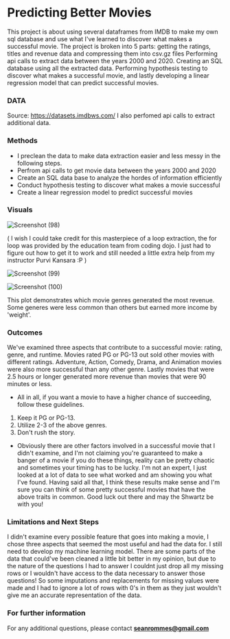 # Predicting Better Movies
 This project is about using several dataframes from IMDB to make my own sql database and use what I've learned to discover what makes a successful movie. The project is broken into 5 parts: getting the ratings, titles and revenue data and compressing them into csv.gz files Performing api calls to extract data between the years 2000 and 2020. Creating an SQL database using all the extracted data. Performing hypothesis testing to discover what makes a successful movie, and lastly developing a linear regression model that can predict successful movies.

### DATA 
Source: https://datasets.imdbws.com/
I also perfomed api calls to extract additional data.

### Methods

* I preclean the data to make data extraction easier and less messy in the following steps. 
* Perfrom api calls to get movie data between the years 2000 and 2020
* Create an SQL data base to analyze the hordes of information efficiently
* Conduct hypothesis testing to discover what makes a movie successful
* Create a linear regression model to predict successful movies

### Visuals

![Screenshot (98)](https://user-images.githubusercontent.com/107956865/194787086-ce943a0c-b82b-430c-8ff8-c2ae39e676e2.png)

( I wish I could take credit for this masterpiece of a loop extraction, the for loop was provided by the education team from coding dojo. I just had to figure out how to get it to work and still needed a little extra help from my instructor Purvi Kansara :P )

![Screenshot (99)](https://user-images.githubusercontent.com/107956865/194787095-a928721c-ca91-4275-945a-24685c8faadc.png)

![Screenshot (100)](https://user-images.githubusercontent.com/107956865/194787101-3098dfe6-3450-4b6d-9241-1a4c1d7840df.png)

This plot demonstrates which movie genres generated the most revenue. Some generes were less common than others but earned more income by 'weight'.

### Outcomes

We've examined three aspects that contribute to a successful movie: rating, genre, and runtime. Movies rated PG or PG-13 out sold other movies with different ratings. Adventure, Action, Comedy, Drama, and Animation movies were also more successful than any other genre. Lastly movies that were 2.5 hours or longer generated more revenue than movies that were 90 minutes or less.

* All in all, if you want a movie to have a higher chance of succeeding, follow these guidelines.

1. Keep it PG or PG-13.
2. Utilize 2-3 of the above genres.
3. Don't rush the story.

* Obviously there are other factors involved in a successful movie that I didn't examine, and I'm not claiming you're guaranteed to make a banger of a movie if you do these things, reality can be pretty chaotic and sometimes your timing has to be lucky. I'm not an expert, I just looked at a lot of data to see what worked and am showing you what I've found. Having said all that, I think these results make sense and I'm sure you can think of some pretty successful movies that have the above traits in common. Good luck out there and may the Shwartz be with you!

### Limitations and Next Steps
I didn't examine every possible feature that goes into making a movie, I chose three aspects that seemed the most useful and had the data for. I still need to develop my machine learning model. There are some parts of the data that could've been cleaned a little bit better in my opinion, but due to the nature of the questions I had to answer I couldnt just drop all my missing rows or I wouldn't have access to the data necessary to answer those questions! So some imputations and replacements for missing values were made and I had to ignore a lot of rows with 0's in them as they just wouldn't give me an accurate representation of the data.

### For further information


For any additional questions, please contact **seanrommes@gmail.com**
